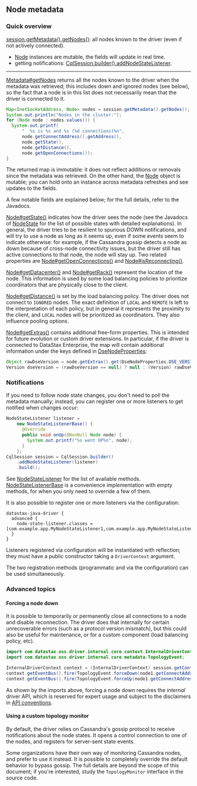 <!--
Licensed to the Apache Software Foundation (ASF) under one
or more contributor license agreements.  See the NOTICE file
distributed with this work for additional information
regarding copyright ownership.  The ASF licenses this file
to you under the Apache License, Version 2.0 (the
"License"); you may not use this file except in compliance
with the License.  You may obtain a copy of the License at

  http://www.apache.org/licenses/LICENSE-2.0

Unless required by applicable law or agreed to in writing,
software distributed under the License is distributed on an
"AS IS" BASIS, WITHOUT WARRANTIES OR CONDITIONS OF ANY
KIND, either express or implied.  See the License for the
specific language governing permissions and limitations
under the License.
-->

## Node metadata

### Quick overview

[session.getMetadata().getNodes()][Metadata#getNodes]: all nodes known to the driver (even if not
actively connected).

* [Node] instances are mutable, the fields will update in real time.
* getting notifications:
  [CqlSession.builder().addNodeStateListener][SessionBuilder.addNodeStateListener].

-----

[Metadata#getNodes] returns all the nodes known to the driver when the metadata was retrieved; this
includes down and ignored nodes (see below), so the fact that a node is in this list does not
necessarily mean that the driver is connected to it.

```java
Map<InetSocketAddress, Node> nodes = session.getMetadata().getNodes();
System.out.println("Nodes in the cluster:");
for (Node node : nodes.values()) {
  System.out.printf(
      "  %s is %s and %s (%d connections)%n",
      node.getConnectAddress().getAddress(),
      node.getState(),
      node.getDistance(),
      node.getOpenConnections());
}
```

The returned map is immutable: it does not reflect additions or removals since the metadata was
retrieved. On the other hand, the [Node] object is mutable; you can hold onto an instance across
metadata refreshes and see updates to the fields.

A few notable fields are explained below; for the full details, refer to the Javadocs.

[Node#getState()] indicates how the driver sees the node (see the Javadocs of [NodeState] for the
list of possible states with detailed explanations). In general, the driver tries to be resilient to
spurious DOWN notifications, and will try to use a node as long as it seems up, even if some events
seem to indicate otherwise: for example, if the Cassandra gossip detects a node as down because of
cross-node connectivity issues, but the driver still has active connections to that node, the node
will stay up. Two related properties are [Node#getOpenConnections()] and [Node#isReconnecting()].

[Node#getDatacenter()] and [Node#getRack()] represent the location of the node. This information is
used by some load balancing policies to prioritize coordinators that are physically close to the
client.

[Node#getDistance()] is set by the load balancing policy. The driver does not connect to `IGNORED`
nodes. The exact definition of `LOCAL` and `REMOTE` is left to the interpretation of each policy,
but in general it represents the proximity to the client, and `LOCAL` nodes will be prioritized as
coordinators. They also influence pooling options.

[Node#getExtras()] contains additional free-form properties. This is intended for future evolution
or custom driver extensions. In particular, if the driver is connected to DataStax Enterprise, the
map will contain additional information under the keys defined in [DseNodeProperties]:

```java
Object rawDseVersion = node.getExtras().get(DseNodeProperties.DSE_VERSION);
Version dseVersion = (rawDseVersion == null) ? null : (Version) rawDseVersion;
```

### Notifications

If you need to follow node state changes, you don't need to poll the metadata manually; instead,
you can register one or more listeners to get notified when changes occur:

```java
NodeStateListener listener =
    new NodeStateListenerBase() {
      @Override
      public void onUp(@NonNull Node node) {
        System.out.printf("%s went UP%n", node);
      }
    };
CqlSession session = CqlSession.builder()
    .addNodeStateListener(listener)
    .build();
``` 

See [NodeStateListener] for the list of available methods. [NodeStateListenerBase] is a
convenience implementation with empty methods, for when you only need to override a few of them.

It is also possible to register one or more listeners via the configuration:

```hocon
datastax-java-driver {
  advanced {
    node-state-listener.classes = [com.example.app.MyNodeStateListener1,com.example.app.MyNodeStateListener2]
  }
}
```

Listeners registered via configuration will be instantiated with reflection; they must have a public
constructor taking a `DriverContext` argument.

The two registration methods (programmatic and via the configuration) can be used simultaneously.

### Advanced topics

#### Forcing a node down

It is possible to temporarily or permanently close all connections to a node and disable
reconnection. The driver does that internally for certain unrecoverable errors (such as a protocol
version mismatch), but this could also be useful for maintenance, or for a custom component (load
balancing policy, etc). 

```java
import com.datastax.oss.driver.internal.core.context.InternalDriverContext;
import com.datastax.oss.driver.internal.core.metadata.TopologyEvent;

InternalDriverContext context = (InternalDriverContext) session.getContext();
context.getEventBus().fire(TopologyEvent.forceDown(node1.getConnectAddress()));
context.getEventBus().fire(TopologyEvent.forceUp(node1.getConnectAddress()));
```

As shown by the imports above, forcing a node down requires the *internal* driver API, which is 
reserved for expert usage and subject to the disclaimers in
[API conventions](../../../api_conventions/).

#### Using a custom topology monitor

By default, the driver relies on Cassandra's gossip protocol to receive notifications about the
node states. It opens a control connection to one of the nodes, and registers for server-sent state
events.

Some organizations have their own way of monitoring Cassandra nodes, and prefer to use it instead.
It is possible to completely override the default behavior to bypass gossip. The full details are
beyond the scope of this document; if you're interested, study the `TopologyMonitor` interface in
the source code.


[Metadata#getNodes]:         https://docs.datastax.com/en/drivers/java/4.17/com/datastax/oss/driver/api/core/metadata/Metadata.html#getNodes--
[Node]:                      https://docs.datastax.com/en/drivers/java/4.17/com/datastax/oss/driver/api/core/metadata/Node.html
[Node#getState()]:           https://docs.datastax.com/en/drivers/java/4.17/com/datastax/oss/driver/api/core/metadata/Node.html#getState--
[Node#getDatacenter()]:      https://docs.datastax.com/en/drivers/java/4.17/com/datastax/oss/driver/api/core/metadata/Node.html#getDatacenter--
[Node#getRack()]:            https://docs.datastax.com/en/drivers/java/4.17/com/datastax/oss/driver/api/core/metadata/Node.html#getRack--
[Node#getDistance()]:        https://docs.datastax.com/en/drivers/java/4.17/com/datastax/oss/driver/api/core/metadata/Node.html#getDistance--
[Node#getExtras()]:          https://docs.datastax.com/en/drivers/java/4.17/com/datastax/oss/driver/api/core/metadata/Node.html#getExtras--
[Node#getOpenConnections()]: https://docs.datastax.com/en/drivers/java/4.17/com/datastax/oss/driver/api/core/metadata/Node.html#getOpenConnections--
[Node#isReconnecting()]:     https://docs.datastax.com/en/drivers/java/4.17/com/datastax/oss/driver/api/core/metadata/Node.html#isReconnecting--
[NodeState]:                 https://docs.datastax.com/en/drivers/java/4.17/com/datastax/oss/driver/api/core/metadata/NodeState.html
[NodeStateListener]:         https://docs.datastax.com/en/drivers/java/4.17/com/datastax/oss/driver/api/core/metadata/NodeStateListener.html
[NodeStateListenerBase]:     https://docs.datastax.com/en/drivers/java/4.17/com/datastax/oss/driver/api/core/metadata/NodeStateListenerBase.html
[SessionBuilder.addNodeStateListener]: https://docs.datastax.com/en/drivers/java/4.17/com/datastax/oss/driver/api/core/session/SessionBuilder.html#addNodeStateListener-com.datastax.oss.driver.api.core.metadata.NodeStateListener-
[DseNodeProperties]: https://docs.datastax.com/en/drivers/java/4.17/com/datastax/dse/driver/api/core/metadata/DseNodeProperties.html
